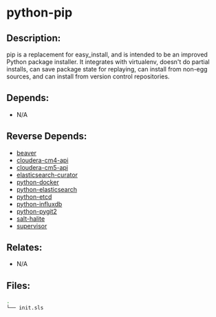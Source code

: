 # python-pip

## Description:

pip is a replacement for easy_install, and is intended to be an improved Python package installer.  It integrates with virtualenv, doesn't do partial installs, can save package state for replaying, can install from non-egg sources, and can install from version control repositories.

## Depends:

  -  N/A

## Reverse Depends:

  -  [beaver](/salt/beaver)
  -  [cloudera-cm4-api](/salt/cloudera-cm4-api)
  -  [cloudera-cm5-api](/salt/cloudera-cm5-api)
  -  [elasticsearch-curator](/salt/elasticsearch-curator)
  -  [python-docker](/salt/python-docker)
  -  [python-elasticsearch](/salt/python-elasticsearch)
  -  [python-etcd](/salt/python-etcd)
  -  [python-influxdb](/salt/python-influxdb)
  -  [python-pygit2](/salt/python-pygit2)
  -  [salt-halite](/salt/salt-halite)
  -  [supervisor](/salt/supervisor)

## Relates:

  -  N/A

## Files:

```bash
.
└── init.sls
```
